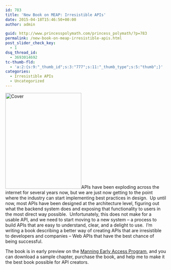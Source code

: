 ```yaml
---
id: 783
title: 'New Book on MEAP: Irresistible APIs'
date: 2015-04-18T15:46:50+00:00
author: admin

guid: http://www.princesspolymath.com/princess_polymath/?p=783
permalink: /new-book-on-meap-irresistible-apis.html
post_slider_check_key:
  - 1
dsq_thread_id:
  - 3693014692
tc-thumb-fld:
  - 'a:2:{s:9:"_thumb_id";s:3:"777";s:11:"_thumb_type";s:5:"thumb";}'
categories:
  - Irresistible APIs
  - Uncategorized
---
```

<img class=" size-medium wp-image-777 alignleft" src="http://www.princesspolymath.com/princess_polymath/wp-content/uploads/2015/02/Cover-238x300.jpg" alt="Cover" width="238" height="300" srcset="http://www.princesspolymath.com/princess_polymath/wp-content/uploads/2015/02/Cover-238x300.jpg 238w, http://www.princesspolymath.com/princess_polymath/wp-content/uploads/2015/02/Cover-814x1024.jpg 814w" sizes="(max-width: 238px) 100vw, 238px" />APIs have been exploding across the internet for several years now, but we are just now getting to the point where the industry can start implementing best practices in design.  Up until now, most APIs have been designed at the architecture level, figuring out what the backend system does and exposing that functionality to users in the most direct way possible.  Unfortunately, this does not make for a usable API, and we need to start moving to a new system &#8211; a process to build APIs that are easy to understand, clear, and a delight to use.  I&#8217;m writing a book describing a better way of creating APIs that are irresistible to developers and companies &#8211; Web APIs that have the best chance of being successful.

The book is in early preview on the [Manning Early Access Program](http://www.manning.com/hunter/), and you can download a sample chapter, purchase the book, and help me to make it the best book possible for API creators.

&nbsp;